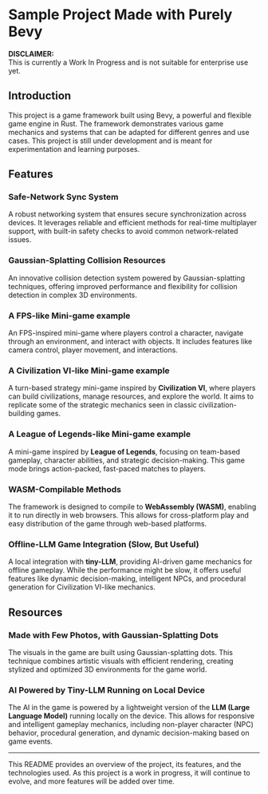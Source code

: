 # Sample Project Made with Purely Bevy

**DISCLAIMER:**  
This is currently a Work In Progress and is not suitable for enterprise use yet.

## Introduction

This project is a game framework built using Bevy, a powerful and flexible game engine in Rust. The framework demonstrates various game mechanics and systems that can be adapted for different genres and use cases. This project is still under development and is meant for experimentation and learning purposes.

## Features

### Safe-Network Sync System
A robust networking system that ensures secure synchronization across devices. It leverages reliable and efficient methods for real-time multiplayer support, with built-in safety checks to avoid common network-related issues.

### Gaussian-Splatting Collision Resources
An innovative collision detection system powered by Gaussian-splatting techniques, offering improved performance and flexibility for collision detection in complex 3D environments.

### A FPS-like Mini-game example
An FPS-inspired mini-game where players control a character, navigate through an environment, and interact with objects. It includes features like camera control, player movement, and interactions.

### A Civilization VI-like Mini-game example
A turn-based strategy mini-game inspired by **Civilization VI**, where players can build civilizations, manage resources, and explore the world. It aims to replicate some of the strategic mechanics seen in classic civilization-building games.

### A League of Legends-like Mini-game example
A mini-game inspired by **League of Legends**, focusing on team-based gameplay, character abilities, and strategic decision-making. This game mode brings action-packed, fast-paced matches to players.

### WASM-Compilable Methods
The framework is designed to compile to **WebAssembly (WASM)**, enabling it to run directly in web browsers. This allows for cross-platform play and easy distribution of the game through web-based platforms.

### Offline-LLM Game Integration (Slow, But Useful)
A local integration with **tiny-LLM**, providing AI-driven game mechanics for offline gameplay. While the performance might be slow, it offers useful features like dynamic decision-making, intelligent NPCs, and procedural generation for Civilization VI-like mechanics.

## Resources

### Made with Few Photos, with Gaussian-Splatting Dots
The visuals in the game are built using Gaussian-splatting dots. This technique combines artistic visuals with efficient rendering, creating stylized and optimized 3D environments for the game world.

### AI Powered by Tiny-LLM Running on Local Device
The AI in the game is powered by a lightweight version of the **LLM (Large Language Model)** running locally on the device. This allows for responsive and intelligent gameplay mechanics, including non-player character (NPC) behavior, procedural generation, and dynamic decision-making based on game events.

---

This README provides an overview of the project, its features, and the technologies used. As this project is a work in progress, it will continue to evolve, and more features will be added over time.
